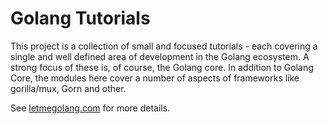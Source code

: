 # Golang Tutorials
This project is a collection of small and focused tutorials - each covering a single and well defined area of development in the Golang ecosystem. A strong focus of these is, of course, the Golang core. In addition to Golang Core, the modules here cover a number of aspects of frameworks like gorilla/mux, Gorn and other.

See [letmegolang.com](http://letmegolang.com/ "Let me Golang") for more details.
